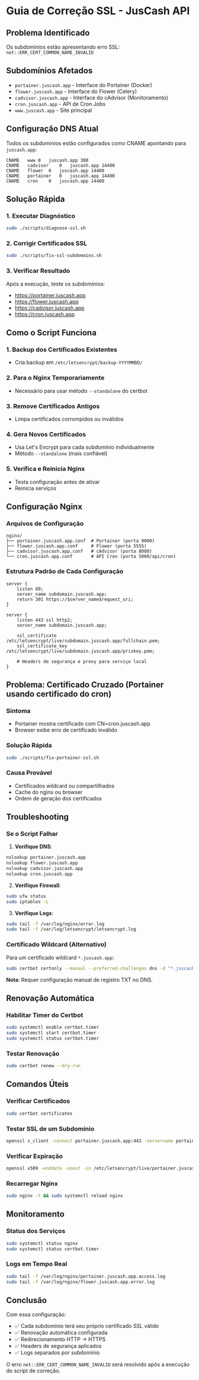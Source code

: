 # Guia de Correção SSL - JusCash API

## Problema Identificado

Os subdomínios estão apresentando erro SSL: `net::ERR_CERT_COMMON_NAME_INVALID`

## Subdomínios Afetados

- `portainer.juscash.app` - Interface do Portainer (Docker)
- `flower.juscash.app` - Interface do Flower (Celery)
- `cadvisor.juscash.app` - Interface do cAdvisor (Monitoramento)
- `cron.juscash.app` - API de Cron Jobs
- `www.juscash.app` - Site principal

## Configuração DNS Atual

Todos os subdomínios estão configurados como CNAME apontando para `juscash.app`:
```
CNAME	www	0	juscash.app	300
CNAME	cadvisor	0	juscash.app	14400
CNAME	flower	0	juscash.app	14400
CNAME	portainer	0	juscash.app	14400
CNAME	cron	0	juscash.app	14400
```

## Solução Rápida

### 1. Executar Diagnóstico

```bash
sudo ./scripts/diagnose-ssl.sh
```

### 2. Corrigir Certificados SSL

```bash
sudo ./scripts/fix-ssl-subdomains.sh
```

### 3. Verificar Resultado

Após a execução, teste os subdomínios:
- https://portainer.juscash.app
- https://flower.juscash.app
- https://cadvisor.juscash.app
- https://cron.juscash.app

## Como o Script Funciona

### 1. Backup dos Certificados Existentes
- Cria backup em `/etc/letsencrypt/backup-YYYYMMDD/`

### 2. Para o Nginx Temporariamente
- Necessário para usar método `--standalone` do certbot

### 3. Remove Certificados Antigos
- Limpa certificados corrompidos ou inválidos

### 4. Gera Novos Certificados
- Usa Let's Encrypt para cada subdomínio individualmente
- Método `--standalone` (mais confiável)

### 5. Verifica e Reinicia Nginx
- Testa configuração antes de ativar
- Reinicia serviços

## Configuração Nginx

### Arquivos de Configuração
```
nginx/
├── portainer.juscash.app.conf  # Portainer (porta 9000)
├── flower.juscash.app.conf     # Flower (porta 5555)
├── cadvisor.juscash.app.conf   # cAdvisor (porta 8080)
└── cron.juscash.app.conf       # API Cron (porta 5000/api/cron)
```

### Estrutura Padrão de Cada Configuração
```nginx
server {
    listen 80;
    server_name subdomain.juscash.app;
    return 301 https://$server_name$request_uri;
}

server {
    listen 443 ssl http2;
    server_name subdomain.juscash.app;
    
    ssl_certificate /etc/letsencrypt/live/subdomain.juscash.app/fullchain.pem;
    ssl_certificate_key /etc/letsencrypt/live/subdomain.juscash.app/privkey.pem;
    
    # Headers de segurança e proxy para serviço local
}
```

## Problema: Certificado Cruzado (Portainer usando certificado do cron)

### Sintoma
- Portainer mostra certificado com CN=cron.juscash.app
- Browser exibe erro de certificado inválido

### Solução Rápida
```bash
sudo ./scripts/fix-portainer-ssl.sh
```

### Causa Provável
- Certificados wildcard ou compartilhados
- Cache do nginx ou browser
- Ordem de geração dos certificados

## Troubleshooting

### Se o Script Falhar

1. **Verifique DNS**:
```bash
nslookup portainer.juscash.app
nslookup flower.juscash.app
nslookup cadvisor.juscash.app
nslookup cron.juscash.app
```

2. **Verifique Firewall**:
```bash
sudo ufw status
sudo iptables -L
```

3. **Verifique Logs**:
```bash
sudo tail -f /var/log/nginx/error.log
sudo tail -f /var/log/letsencrypt/letsencrypt.log
```

### Certificado Wildcard (Alternativo)

Para um certificado wildcard `*.juscash.app`:
```bash
sudo certbot certonly --manual --preferred-challenges dns -d "*.juscash.app" -d "juscash.app"
```

**Nota**: Requer configuração manual de registro TXT no DNS.

## Renovação Automática

### Habilitar Timer do Certbot
```bash
sudo systemctl enable certbot.timer
sudo systemctl start certbot.timer
sudo systemctl status certbot.timer
```

### Testar Renovação
```bash
sudo certbot renew --dry-run
```

## Comandos Úteis

### Verificar Certificados
```bash
sudo certbot certificates
```

### Testar SSL de um Subdomínio
```bash
openssl s_client -connect portainer.juscash.app:443 -servername portainer.juscash.app
```

### Verificar Expiração
```bash
openssl x509 -enddate -noout -in /etc/letsencrypt/live/portainer.juscash.app/fullchain.pem
```

### Recarregar Nginx
```bash
sudo nginx -t && sudo systemctl reload nginx
```

## Monitoramento

### Status dos Serviços
```bash
sudo systemctl status nginx
sudo systemctl status certbot.timer
```

### Logs em Tempo Real
```bash
sudo tail -f /var/log/nginx/portainer.juscash.app.access.log
sudo tail -f /var/log/nginx/flower.juscash.app.error.log
```

## Conclusão

Com essa configuração:
- ✅ Cada subdomínio terá seu próprio certificado SSL válido
- ✅ Renovação automática configurada
- ✅ Redirecionamento HTTP → HTTPS
- ✅ Headers de segurança aplicados
- ✅ Logs separados por subdomínio

O erro `net::ERR_CERT_COMMON_NAME_INVALID` será resolvido após a execução do script de correção.